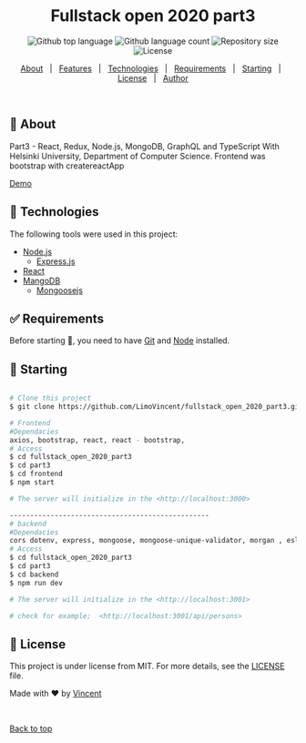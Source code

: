 <h1 align="center">Fullstack open 2020 part3</h1>

<p align="center">
  <img alt="Github top language" src="https://img.shields.io/github/languages/top/VincentLimo/fullstack_open_2020_part3?color=56BEB8">

  <img alt="Github language count" src="https://img.shields.io/github/languages/count/VincentLimo/fullstack_open_2020_part3?color=56BEB8">

  <img alt="Repository size" src="https://img.shields.io/github/repo-size/VincentLimo/fullstack_open_2020_part3?color=56BEB8">

  <img alt="License" src="https://img.shields.io/github/license/VincentLimo/fullstack_open_2020_part3?color=56BEB8">
</p>

<p align="center">
  <a href="#dart-about">About</a> &#xa0; | &#xa0; 
  <a href="#sparkles-features">Features</a> &#xa0; | &#xa0;
  <a href="#rocket-technologies">Technologies</a> &#xa0; | &#xa0;
  <a href="#white_check_mark-requirements">Requirements</a> &#xa0; | &#xa0;
  <a href="#checkered_flag-starting">Starting</a> &#xa0; | &#xa0;
  <a href="#memo-license">License</a> &#xa0; | &#xa0;
  <a href="https://github.com/VincentLimo" target="_blank">Author</a>
</p>

<br>

## :dart: About

Part3 - React, Redux, Node.js, MongoDB, GraphQL and TypeScript With Helsinki University, Department of Computer Science. Frontend was bootstrap with createreactApp

<a href="https://phone-book2020.herokuapp.com/">Demo</a>

## :rocket: Technologies

The following tools were used in this project:

- [Node.js](https://nodejs.org/en/)
  - [Express.js](https://expressjs.com/)
- [React](https://reactjs.org/)
- [MangoDB](https://www.mongodb.com/cloud/atlas)
  - [Mongoosejs](https://mongoosejs.com/)

## :white_check_mark: Requirements

Before starting :checkered_flag:, you need to have [Git](https://git-scm.com) and [Node](https://nodejs.org/en/) installed.

## :checkered_flag: Starting

```bash

# Clone this project
$ git clone https://github.com/LimoVincent/fullstack_open_2020_part3.git

# Frontend
#Dependacies
axios, bootstrap, react, react - bootstrap,
# Access
$ cd fullstack_open_2020_part3
$ cd part3
$ cd frontend
$ npm start

# The server will initialize in the <http://localhost:3000>

-------------------------------------------------
# backend
#Dependacies
cors dotenv, express, mongoose, mongoose-unique-validator, morgan , eslint, nodemon,
# Access
$ cd fullstack_open_2020_part3
$ cd part3
$ cd backend
$ npm run dev

# The server will initialize in the <http://localhost:3001>

# check for example;  <http://localhost:3001/api/persons>

```

## :memo: License

This project is under license from MIT. For more details, see the [LICENSE](LICENSE.md) file.

Made with :heart: by <a href="https://github.com/VincentLimo" target="_blank">Vincent</a>

&#xa0;

<a href="#top">Back to top</a>
